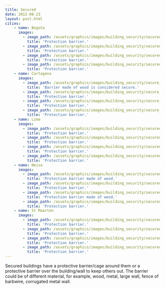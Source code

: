 ```yaml
---
title: Secured
date: 2012-08-23
layout: post.html
cities:
    - name: Bogota
      images:
        - image_path: /assets/graphics/images/building_security/secured_01.jpg
          title: 'Protection barrier.'
        - image_path: /assets/graphics/images/building_security/secured_02.jpg
          title: 'Protection barrier.'
        - image_path: /assets/graphics/images/building_security/secured_03.jpg
          title: 'Protection barrier.'
        - image_path: /assets/graphics/images/building_security/secured_bogota_04.jpg
          title: 'Protection barrier.'
    - name: Cartagena
      images:
        - image_path: /assets/graphics/images/building_security/secure_cartagena_01.png
          title: 'Barrier made of wood is considered secure.'
        - image_path: /assets/graphics/images/building_security/secure_cartagena_02.png
          title: 'Protection barrier.'
        - image_path: /assets/graphics/images/building_security/secure_cartagena_03.png
          title: 'Protection barrier.'
        - image_path: /assets/graphics/images/building_security/secure_cartagena_04.png
          title: 'Protection barrier.'
    - name: Lima
      images:
        - image_path: /assets/graphics/images/building_security/secured_lima_01.png
          title: 'Protection barrier.'
        - image_path: /assets/graphics/images/building_security/secured_lima_02.png
          title: 'Protection barrier.'
        - image_path: /assets/graphics/images/building_security/secured_lima_03.png
          title: 'Protection barrier.'
        - image_path: /assets/graphics/images/building_security/secured_lima_04.png
          title: 'Protection barrier.'
    - name: Neiva
      images:
        - image_path: /assets/graphics/images/building_security/secured_neiva_01.png
          title: 'Protection barrier made of wood.'
        - image_path: /assets/graphics/images/building_security/secured_neiva_02.png
          title: 'Protection barrier.'
        - image_path: /assets/graphics/images/building_security/secured_neiva_03.png
          title: 'Protection barrier made of wood.'
        - image_path: /assets/graphics/images/building_security/secured_neiva_04.png
          title: 'Protection barrier.'
    - name: St Maarten
      images:
        - image_path: /assets/graphics/images/building_security/secured_st_maarten_01.png
          title: 'Protection barrier.'
        - image_path: /assets/graphics/images/building_security/secured_st_maarten_02.png
          title: 'Protection barrier.'
        - image_path: /assets/graphics/images/building_security/secured_st_maarten_03.png
          title: 'Protection barrier.'
        - image_path: /assets/graphics/images/building_security/secured_st_maarten_04.png
          title: 'Protection barrier.'
---
```


Secured buildings have a protective barrier/cage around them or a protective barrier over the building/wall to keep others out. The barrier could be of different material, for example, wood, metal, large wall, fence of barbwire, corrugated metal wall.

